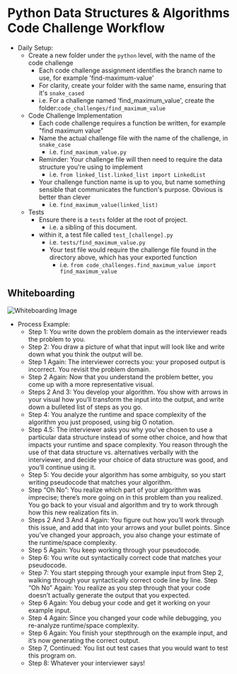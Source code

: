 # Python Data Structures & Algorithms Code Challenge Workflow

- Daily Setup:
  - Create a new folder under the `python` level, with the name of the code challenge
    - Each code challenge assignment identifies the branch name to use, for example 'find-maximum-value'
    - For clarity, create your folder with the same name, ensuring that it's `snake_cased`
    - i.e. For a challenge named 'find_maximum_value', create the folder:`code_challenges/find_maximum_value`
  - Code Challenge Implementation
    - Each code challenge requires a function be written, for example "find maximum value"
    - Name the actual challenge file with the name of the challenge, in `snake_case`
      - i.e. `find_maximum_value.py`
    - Reminder: Your challenge file will then need to require the data structure you're using to implement
      - i.e. `from linked_list.linked_list import LinkedList`
    - Your challenge function name is up to you, but name something sensible that communicates the function's purpose. Obvious is better than clever
      - i.e. `find_maximum_value(linked_list)`
  - Tests
    - Ensure there is a `tests` folder at the root of project.
      - i.e. a sibling of this document.
    - within it, a test file called `test_[challenge].py`
      - i.e. `tests/find_maximum_value.py`
      - Your test file would require the challenge file found in the directory above, which has your exported function
        - i.e. `from code_challenges.find_maximum_value import find_maximum_value`

## Whiteboarding

![Whiteboarding Image](https://codefellows.github.io/common_curriculum/data_structures_and_algorithms/assets/whiteboard-example.png)

* Process Example:
  * Step 1: You write down the problem domain as the interviewer reads the problem to you.
  * Step 2: You draw a picture of what that input will look like and write down what you think the output will be.
  * Step 1 Again: The interviewer corrects you: your proposed output is incorrect. You revisit the problem domain.
  * Step 2 Again: Now that you understand the problem better, you come up with a more representative visual.
  * Steps 2 And 3: You develop your algorithm. You show with arrows in your visual how you’ll transform the input into the output, and write down a bulleted list of steps as you go.
  * Step 4: You analyze the runtime and space complexity of the algorithm you just proposed, using big O notation.
  * Step 4.5: The interviewer asks you why you’ve chosen to use a particular data structure instead of some other choice, and how that impacts your runtime and space complexity. You reason through the use of that data structure vs. alternatives verbally with the interviewer, and decide your choice of data structure was good, and you’ll continue using it.
  * Step 5: You decide your algorithm has some ambiguity, so you start writing pseudocode that matches your algorithm.
  * Step “Oh No”: You realize which part of your algorithm was imprecise; there’s more going on in this problem than you realized. You go back to your visual and algorithm and try to work through how this new realization fits in.
  * Steps 2 And 3 And 4 Again: You figure out how you’ll work through this issue, and add that into your arrows and your bullet points. Since you’ve changed your approach, you also change your estimate of the runtime/space complexity.
  * Step 5 Again: You keep working through your pseudocode.
  * Step 6: You write out syntactically correct code that matches your pseudocode.
  * Step 7: You start stepping through your example input from Step 2, walking through your syntactically correct code line by line.
  Step “Oh No” Again: You realize as you step through that your code doesn’t actually generate the output that you expected.
  * Step 6 Again: You debug your code and get it working on your example input.
  * Step 4 Again: Since you changed your code while debugging, you re-analyze runtime/space complexity.
  * Step 6 Again: You finish your stepthrough on the example input, and it’s now generating the correct output.
  * Step 7, Continued: You list out test cases that you would want to test this program on.
  * Step 8: Whatever your interviewer says!
